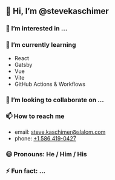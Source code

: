 ## 👋 Hi, I’m @stevekaschimer
### 👀 I’m interested in ...
### 🌱 I’m currently learning
* React
* Gatsby
* Vue
* Vite
* GitHub Actions & Workflows
### 💞️ I’m looking to collaborate on ...
### 📫 How to reach me
* email: [steve.kaschimer@slalom.com](mailto://steve.kaschimer@slalom.com)
* phone: [+1 586 419-0427](tel://15864190427)
### 😄 Pronouns: He / Him / His
### ⚡ Fun fact: ...

<!---
stevekaschimer/stevekaschimer is a ✨ special ✨ repository because its `README.md` (this file) appears on your GitHub profile.
You can click the Preview link to take a look at your changes.
--->
